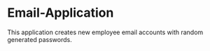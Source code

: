 # Email-Application
This application creates new employee email accounts with random generated passwords.
